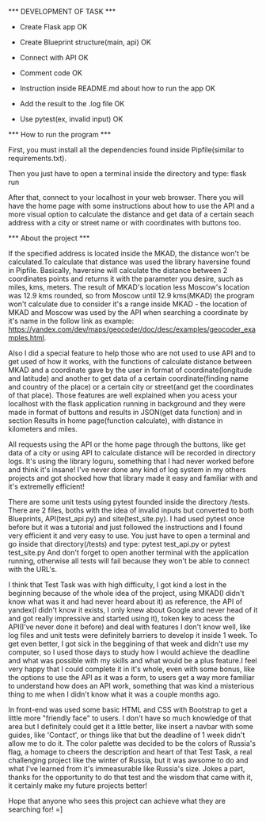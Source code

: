 *** DEVELOPMENT OF TASK ***


- Create Flask app
OK

- Create Blueprint structure(main, api)
OK

- Connect with API
OK

- Comment code
OK

- Instruction inside README.md about how to run the app
OK

- Add the result to the .log file
OK

- Use pytest(ex, invalid input)
OK


*** How to run the program ***

First, you must install all the dependencies found inside Pipfile(similar to requirements.txt).

Then you just have to open a terminal inside the directory and type:
    flask run

After that, connect to your localhost in your web browser. There you will have the home page with some instructions about how to use the API and a more visual option to calculate the distance and get data of a certain seach address with a city or street name or with coordinates with buttons too.


*** About the project ***

If the specified address is located inside the MKAD, the distance won't be calculated.To calculate that distance was used the
library haversine found in Pipfile. Basically, haversine will calculate the distance between 2 coordinates points and returns it with the parameter you desire, such as miles, kms, meters. The result of MKAD's location less Moscow's location was 12.9 kms rounded, so from Moscow
until 12.9 kms(MKAD) the program won't calculate due to consider it's a range inside MKAD - the location of MKAD and Moscow was used by the API when searching a coordinate by it's name in the follow link as example: https://yandex.com/dev/maps/geocoder/doc/desc/examples/geocoder_examples.html.

Also I did a special feature to help those who are not used to use API and to get used of how it works, with the functions of calculate distance between MKAD and a coordinate gave by the user in format of coordinate(longitude and latitude) and another to get data of a certain
coordinate(finding name and country of the place) or a certain city or street(and get the coordinates of that place). Those features are well
explained when you acess your localhost with the flask application running in background and they were made in format of buttons and results in JSON(get data function) and in section Results in home page(function calculate), with distance in kilometers and miles.

All requests using the API or the home page through the buttons, like get data of a city or using API to calculate distance will be recorded
in directory logs. It's using the library loguru, something that I had never worked before and think it's insane! I've never done any kind of
log system in my others projects and got shocked how that library made it easy and familiar with and it's extremelly efficient!

There are some unit tests using pytest founded inside the directory /tests. There are 2 files, boths with the idea of invalid inputs but converted to both Blueprints, API(test_api.py) and site(test_site.py). I had used pytest once before but it was a tutorial and just followed the instructions and I found very efficient it and very easy to use. You just have to open a terminal and go inside that directory(/tests) and type: pytest test_api.py
      or
      pytest test_site.py
And don't forget to open another terminal with the application running, otherwise all tests will fail because they won't be able to connect with the URL's.

I think that Test Task was with high difficulty, I got kind a lost in the beginning because of the whole idea of the project, using MKAD(I didn't know what was it and had never heard about it) as reference, the API of yandex(I didn't know it exists, I only knew about Google and never head of it and got really impressive and started using it), token key to acess the API(I've never done it before) and deal with features I don't know well, like log files and unit tests were definitely barriers to develop it inside 1 week. To get even better, I got sick in the beggining of that week and didn't use my computer, so I used those days to study how I would achieve the deadline and what was possible with my skills and what would be a plus feature.I feel very happy that I could complete it in it's whole, even with some bonus, like the options to use the API as it was a form, to users get a way more familiar to understand how does an API work, something that was kind a misterious thing to me when I didn't know what it was a couple months ago.

In front-end was used some basic HTML and CSS with Bootstrap to get a little more "friendly face" to users. I don't have so much knowledge of
that area but I definitely could get it a little better, like insert a navbar with some guides, like 'Contact', or things like that but the
deadline of 1 week didn't allow me to do it. The color palette was decided to be the colors of Russia's flag, a homage to cheers the description and heart of that Test Task, a real challenging project like the winter of Russia, but it was awsome to do and what I've learned from it's immeasurable like Russia's size. Jokes a part, thanks for the opportunity to do that test and the wisdom that came with it, it certainly make my future projects better!

Hope that anyone who sees this project can achieve what they are searching for! =]
